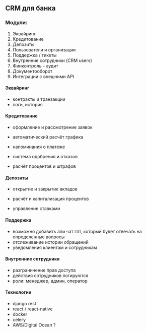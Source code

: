 ## CRM для банка
### Модули:

1. Эквайринг
2. Кредитование
3. Депозиты
4. Пользователи и организации
5. Поддержка / тикеты
6. Внутренние сотрудники (CRM users)
7. Финконтроль - аудит 
8. Документооборот
9. Интеграции с внешними API


#### Эквайринг

- контракты и транзакции
- логи, история

#### Кредитование

- оформление и рассмотрение заявок

- автоматический расчёт графика

- напоминания о платеже

- система одобрения и отказов

- расчёт процентов и штрафов

#### Депозиты

- открытие и закрытие вкладов

- расчёт и капитализация процентов

- управление ставками

#### Поддержка

- возможно добавить апи чат гпт, который будет отвечать на определенные вопросы
- отслеживание истории обращений
- уведомления клиентам и сотрудникам

#### Внутренние сотрудники 

- разграничение прав доступа
- действия сотрудников логируются
- роли: менеджер, админ, оператор

#### Технологии

- django rest
- react / react-native
- docker
- celery
- AWS/Digital Ocean ?